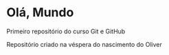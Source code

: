# Olá, Mundo
 Primeiro repositório do curso Git e GitHub

 Repositório criado na véspera do nascimento do Oliver
